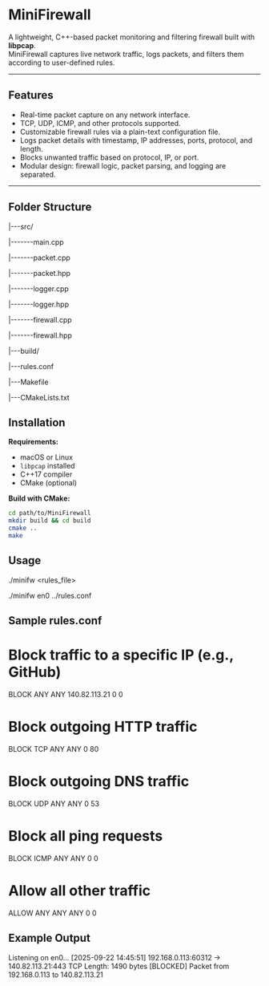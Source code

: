 # MiniFirewall

A lightweight, C++-based packet monitoring and filtering firewall built with **libpcap**.  
MiniFirewall captures live network traffic, logs packets, and filters them according to user-defined rules.

---

## Features

- Real-time packet capture on any network interface.
- TCP, UDP, ICMP, and other protocols supported.
- Customizable firewall rules via a plain-text configuration file.
- Logs packet details with timestamp, IP addresses, ports, protocol, and length.
- Blocks unwanted traffic based on protocol, IP, or port.
- Modular design: firewall logic, packet parsing, and logging are separated.

---

## Folder Structure

|---src/


|-------main.cpp


|-------packet.cpp


|-------packet.hpp


|-------logger.cpp


|-------logger.hpp


|-------firewall.cpp


|-------firewall.hpp


|---build/


|---rules.conf


|---Makefile


|---CMakeLists.txt



## Installation

**Requirements:**

- macOS or Linux
- `libpcap` installed
- C++17 compiler
- CMake (optional)

**Build with CMake:**

```bash
cd path/to/MiniFirewall
mkdir build && cd build
cmake ..
make
```

## Usage

./minifw <interface> <rules_file>


./minifw en0 ../rules.conf


## Sample rules.conf

# Block traffic to a specific IP (e.g., GitHub)
BLOCK ANY ANY 140.82.113.21 0 0

# Block outgoing HTTP traffic
BLOCK TCP ANY ANY 0 80

# Block outgoing DNS traffic
BLOCK UDP ANY ANY 0 53

# Block all ping requests
BLOCK ICMP ANY ANY 0 0

# Allow all other traffic
ALLOW ANY ANY ANY 0 0


## Example Output

Listening on en0...
[2025-09-22 14:45:51] 192.168.0.113:60312 -> 140.82.113.21:443 TCP Length: 1490 bytes
[BLOCKED] Packet from 192.168.0.113 to 140.82.113.21


